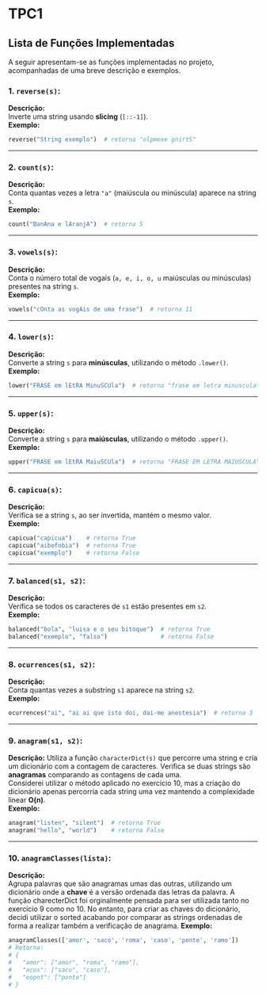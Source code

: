 # TPC1

## **Lista de Funções Implementadas**

A seguir apresentam-se as funções implementadas no projeto, acompanhadas de uma breve descrição e exemplos.

### 1. **`reverse(s)`:**  
**Descrição:**  
Inverte uma string usando **slicing** (`[::-1]`).  
**Exemplo:**  
```python
reverse("String exemplo")  # retorna "olpmexe gnirtS"
```

---

### 2. **`count(s)`:**  
**Descrição:**  
Conta quantas vezes a letra `"a"` (maiúscula ou minúscula) aparece na string `s`.  
**Exemplo:**  
```python
count("BanAna e lAranjA")  # retorna 5
```

---

### 3. **`vowels(s)`:**  
**Descrição:**  
Conta o número total de vogais (`a, e, i, o, u` maiúsculas ou minúsculas) presentes na string `s`.  
**Exemplo:**  
```python
vowels("cOnta as vogAis de uma frase")  # retorna 11
```

---

### 4. **`lower(s)`:**  
**Descrição:**  
Converte a string `s` para **minúsculas**, utilizando o método `.lower()`.  
**Exemplo:**  
```python
lower("FRASE em lEtRA MinuSCUla")  # retorna "frase em letra minuscula"
```

---

### 5. **`upper(s)`:**  
**Descrição:**  
Converte a string `s` para **maiúsculas**, utilizando o método `.upper()`.  
**Exemplo:**  
```python
upper("FRASE em lEtRA MaiuSCUla")  # retorna "FRASE EM LETRA MAIUSCULA"
```

---

### 6. **`capicua(s)`:**  
**Descrição:**  
Verifica se a string `s`, ao ser invertida, mantém o mesmo valor.  
**Exemplo:**  
```python
capicua("capicua")    # retorna True
capicua("aibofobia")  # retorna True
capicua("exemplo")    # retorna False
```

---

### 7. **`balanced(s1, s2)`:**  
**Descrição:**  
Verifica se todos os caracteres de `s1` estão presentes em `s2`.  
**Exemplo:**  
```python
balanced("bola", "luisa e o seu bitoque")  # retorna True
balanced("exemplo", "falso")               # retorna False
```

---

### 8. **`ocurrences(s1, s2)`:**  
**Descrição:**  
Conta quantas vezes a substring `s1` aparece na string `s2`.  
**Exemplo:**  
```python
ocurrences("ai", "ai ai que isto doi, dai-me anestesia")  # retorna 3
```

---

### 9. **`anagram(s1, s2)`:**  
**Descrição:**
Utiliza a função `characterDict(s)` que percorre uma string e cria um dicionário com a  contagem de caracteres. Verifica se duas strings são **anagramas** comparando as contagens de cada uma.  
Considerei utilizar o método aplicado no exercício 10, mas a criação do dicionário apenas percorria cada string uma vez mantendo a complexidade linear **O(n)**.  
**Exemplo:**  
```python
anagram("listen", "silent")  # retorna True
anagram("hello", "world")    # retorna False
```

---

### 10. **`anagramClasses(lista)`:**  
**Descrição:**  
Agrupa palavras que são anagramas umas das outras, utilizando um dicionário onde a **chave** é a versão ordenada das letras da palavra.
A função charecterDict foi orginalmente pensada para ser utilizada tanto no exercício 9 como no 10. No entanto, para criar as chaves do dicionário, decidi utilizar o sorted acabando por comparar as strings ordenadas de forma a realizar também a verificação de anagrama.
**Exemplo:**  
```python
anagramClasses(['amor', 'saco', 'roma', 'caso', 'ponte', 'ramo'])
# Retorna:
# {
#   "amor": ["amor", "roma", "ramo"],
#   "acos": ["saco", "caso"],
#   "eopnt": ["ponte"]
# }